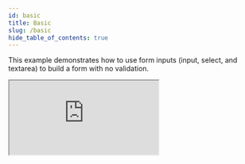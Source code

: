 ```yaml
---
id: basic
title: Basic
slug: /basic
hide_table_of_contents: true
---
```


This example demonstrates how to use form inputs (input, select, and textarea) to build a form with no validation.

<iframe src="https://codesandbox.io/embed/happy-paper-17fz0?fontsize=14&hidenavigation=1&theme=dark"
  style={{ width: "100%", height: "500px", border: "0", borderRadius: "4px",  overflow: "hidden" }}
  title="RCF - Basic"
  allow="accelerometer; ambient-light-sensor; camera; encrypted-media; geolocation; gyroscope; hid; microphone; midi; payment; usb; vr; xr-spatial-tracking"
  sandbox="allow-forms allow-modals allow-popups allow-presentation allow-same-origin allow-scripts"
></iframe>
